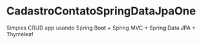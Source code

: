 # CadastroContatoSpringDataJpaOne
Simples CRUD app usando Spring Boot + Spring MVC + Spring Data JPA + Thymeleaf
